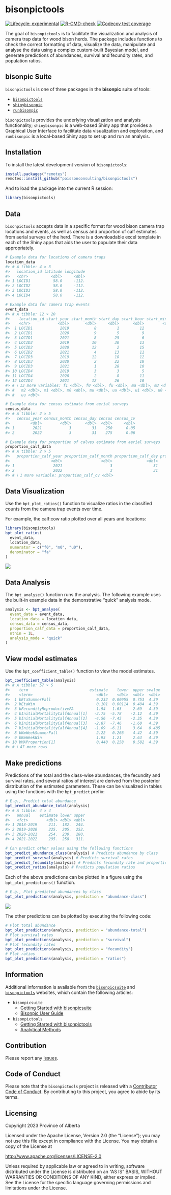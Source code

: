 
<!-- README.md is generated from README.Rmd. Please edit that file -->

# bisonpictools

<!-- badges: start -->

[![Lifecycle:
experimental](https://img.shields.io/badge/lifecycle-experimental-orange.svg)](https://lifecycle.r-lib.org/articles/stages.html#experimental)
[![R-CMD-check](https://github.com/poissonconsulting/bisonpictools/actions/workflows/R-CMD-check.yaml/badge.svg)](https://github.com/poissonconsulting/bisonpictools/actions/workflows/R-CMD-check.yaml)
[![Codecov test
coverage](https://codecov.io/gh/poissonconsulting/bisonpictools/graph/badge.svg)](https://app.codecov.io/gh/poissonconsulting/bisonpictools)
<!-- badges: end -->

The goal of `bisonpictools` is to facilitate the visualization and
analysis of camera trap data for wood bison herds. The package includes
functions to check the correct formatting of data, visualize the data,
manipulate and analyse the data using a complex custom-built Bayesian
model, and generate predictions of abundances, survival and fecundity
rates, and population ratios.

## bisonpic Suite

`bisonpictools` is one of three packages in the **bisonpic** suite of
tools:

- [`bisonpictools`](https://github.com/poissonconsulting/bisonpictools)
- [`shinybisonpic`](https://github.com/poissonconsulting/shinybisonpic)
- [`runbisonpic`](https://github.com/poissonconsulting/runbisonpic)

`bisonpictools` provides the underlying visualization and analysis
functionality; `shinybisonpic` is a web-based Shiny app that provides a
Graphical User Interface to facilitate data visualization and
exploration, and `runbisonpic` is a local-based Shiny app to set up and
run an analysis.

## Installation

To install the latest development version of `bisonpictools`:

``` r
install.packages("remotes")
remotes::install_github("poissonconsulting/bisonpictools")
```

And to load the package into the current R session:

``` r
library(bisonpictools)
```

## Data

`bisonpictools` accepts data in a specific format for wood bison camera
trap locations and events, as well as census and proportion of calf
estimates from aerial surveys of the herd. There is a downloadable excel
template in each of the Shiny apps that aids the user to populate their
data appropriately.

``` r
# Example data for locations of camera traps
location_data
#> # A tibble: 4 × 3
#>   location_id latitude longitude
#>   <chr>          <dbl>     <dbl>
#> 1 LOCID1          58.0     -112.
#> 2 LOCID2          58.0     -112.
#> 3 LOCID3          58.0     -112.
#> 4 LOCID4          58.0     -112.
```

``` r
# Example data for camera trap events
event_data
#> # A tibble: 12 × 20
#>    location_id start_year start_month start_day start_hour start_minute    fa
#>    <chr>            <dbl>       <dbl>     <dbl>      <dbl>        <dbl> <dbl>
#>  1 LOCID1            2019           8         1         12           50     2
#>  2 LOCID1            2020           9         5          9           30     3
#>  3 LOCID1            2021           8        25          6           11     1
#>  4 LOCID2            2019          10        30         13           19     2
#>  5 LOCID2            2020          12         2         15           27    10
#>  6 LOCID2            2021           4        13         11           48     1
#>  7 LOCID3            2019          12        18         12           51     2
#>  8 LOCID3            2020           2        22         18            6     3
#>  9 LOCID3            2021           1        28         10           17     1
#> 10 LOCID4            2019           3         3          5           59     8
#> 11 LOCID4            2020           2         8         11           41    10
#> 12 LOCID4            2021          12        26         10           20     5
#> # ℹ 13 more variables: f1 <dbl>, f0 <dbl>, fu <dbl>, ma <dbl>, m3 <dbl>,
#> #   m2 <dbl>, m1 <dbl>, m0 <dbl>, mu <dbl>, ua <dbl>, u1 <dbl>, u0 <dbl>,
#> #   uu <dbl>
```

``` r
# Example data for census estimate from aerial surveys
census_data
#> # A tibble: 2 × 5
#>   census_year census_month census_day census census_cv
#>         <dbl>        <dbl>      <dbl>  <dbl>     <dbl>
#> 1        2021            3         31    250      0.05
#> 2        2022            3         31    275      0.06
```

``` r
# Example data for proportion of calves estimate from aerial surveys
proportion_calf_data
#> # A tibble: 2 × 5
#>   proportion_calf_year proportion_calf_month proportion_calf_day proportion_calf
#>                  <dbl>                 <dbl>               <dbl>           <dbl>
#> 1                 2021                     3                  31            0.2 
#> 2                 2022                     3                  31            0.15
#> # ℹ 1 more variable: proportion_calf_cv <dbl>
```

## Data Visualization

Use the `bpt_plot_ratios()` function to visualize ratios in the
classified counts from the camera trap events over time.

For example, the calf:cow ratio plotted over all years and locations:

``` r
library(bisonpictools)
bpt_plot_ratios(
  event_data,
  location_data,
  numerator = c("f0", "m0", "u0"),
  denominator = "fa"
)
```

![](man/figures/README-unnamed-chunk-8-1.png)<!-- -->

## Data Analysis

The `bpt_analyse()` function runs the analysis. The following example
uses the built-in example data in the demonstrative “quick” analysis
mode.

``` r
analysis <- bpt_analyse(
  event_data = event_data,
  location_data = location_data,
  census_data = census_data,
  proportion_calf_data = proportion_calf_data,
  nthin = 1L,
  analysis_mode = "quick"
)
```

## View model estimates

Use the `bpt_coefficient_table()` function to view the model estimates.

``` r
bpt_coefficient_table(analysis)
#> # A tibble: 57 × 5
#>    term                           estimate    lower  upper svalue
#>    <term>                            <dbl>    <dbl>  <dbl>  <dbl>
#>  1 bEtaSummerFall                    0.232  0.00955  0.753  4.39 
#>  2 bEtaWin                           0.101  0.00114  0.484  4.39 
#>  3 bFecundityReproductiveFA          1.94   1.63     2.69   4.39 
#>  4 bInitialMortalityCalfAnnual[1]   -3.75  -5.78    -2.12   4.39 
#>  5 bInitialMortalityCalfAnnual[2]   -4.56  -7.45    -2.35   4.39 
#>  6 bInitialMortalityCalfAnnual[3]   -2.87  -7.46    -1.60   4.39 
#>  7 bInitialMortalityCalfAnnual[4]   -1.09  -6.11     3.64   0.485
#>  8 bKmWeekSummerFall                 2.22   0.266    4.42   4.39 
#>  9 bKmWeekWin                        1.93   1.21     2.63   4.39 
#> 10 bMAProportion[1]                  0.440  0.258    0.582  4.39 
#> # ℹ 47 more rows
```

## Make predictions

Predictions of the total and the class-wise abundances, the fecundity
and survival rates, and several ratios of interest are derived from the
posterior distribution of the estimated parameters. These can be
visualized in tables using the functions with the `bpt_predict` prefix:

``` r
# E.g., Predict total abundance
bpt_predict_abundance_total(analysis)
#> # A tibble: 4 × 4
#>   annual    estimate lower upper
#>   <fct>        <dbl> <dbl> <dbl>
#> 1 2018-2019     211.  182.  244.
#> 2 2019-2020     225.  205.  252.
#> 3 2020-2021     254.  230.  280.
#> 4 2021-2022     295.  258.  311.
```

``` r
# Can predict other values using the following functions
bpt_predict_abundance_class(analysis) # Predicts abundance by class
bpt_predict_survival(analysis) # Predicts survival rates
bpt_predict_fecundity(analysis) # Predicts fecundity rate and proportion of reproductive cows
bpt_predict_ratios(analysis) # Predicts population ratios
```

Each of the above predictions can be plotted in a figure using the
`bpt_plot_predictions()` function.

``` r
# E.g., Plot predicted abundances by class
bpt_plot_predictions(analysis, prediction = "abundance-class")
```

![](man/figures/README-unnamed-chunk-14-1.png)<!-- -->

The other predictions can be plotted by executing the following code:

``` r
# Plot total abundance
bpt_plot_predictions(analysis, prediction = "abundance-total")
# Plot survival rates
bpt_plot_predictions(analysis, prediction = "survival")
# Plot fecundity rates
bpt_plot_predictions(analysis, prediction = "fecundity")
# Plot ratios
bpt_plot_predictions(analysis, prediction = "ratios")
```

## Information

Additional information is available from the
[`bisonpicsuite`](https://poissonconsulting.github.io/bisonpicsuite/)
and
[`bisonpictools`](https://poissonconsulting.github.io/bisonpictools/)
websites, which contain the following articles:

- `bisonpicsuite`
  - [Getting Started with
    bisonpicsuite](https://poissonconsulting.github.io/bisonpicsuite/bisonpicsuite-getting-started.html)
  - [Bisonpic User
    Guide](https://poissonconsulting.github.io/bisonpicsuite/bisonpic-user-guide.html)
- `bisonpictools`
  - [Getting Started with
    bisonpictools](https://poissonconsulting.github.io/bisonpictools/bisonpictools-getting-started.html)
  - [Analytical
    Methods](https://poissonconsulting.github.io/bisonpictools/bisonpic-methods.html)

## Contribution

Please report any
[issues](https://github.com/poissonconsulting/bisonpictools/issues).

## Code of Conduct

Please note that the `bisonpictools` project is released with a
[Contributor Code of
Conduct](https://www.contributor-covenant.org/version/2/1/code_of_conduct/).
By contributing to this project, you agree to abide by its terms.

## Licensing

Copyright 2023 Province of Alberta

Licensed under the Apache License, Version 2.0 (the “License”); you may
not use this file except in compliance with the License. You may obtain
a copy of the License at

<http://www.apache.org/licenses/LICENSE-2.0>

Unless required by applicable law or agreed to in writing, software
distributed under the License is distributed on an “AS IS” BASIS,
WITHOUT WARRANTIES OR CONDITIONS OF ANY KIND, either express or implied.
See the License for the specific language governing permissions and
limitations under the License.
